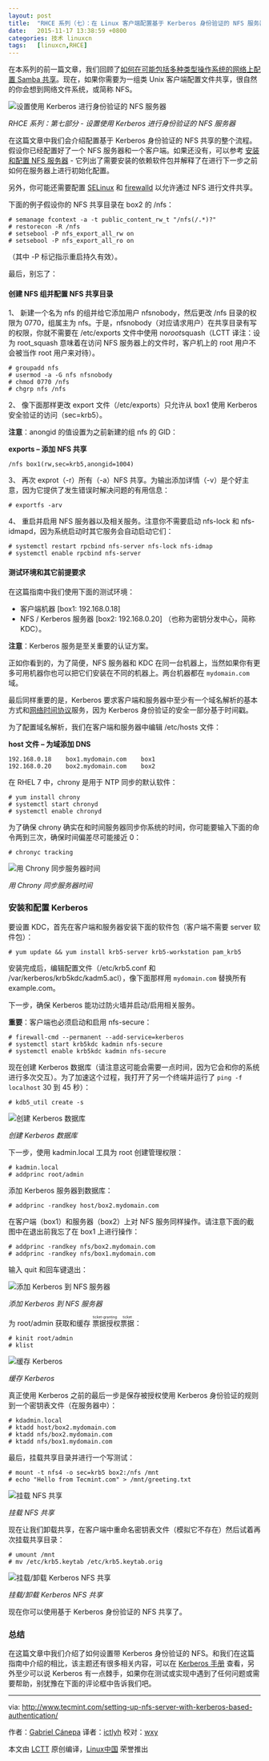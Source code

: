```yaml
---
layout: post
title:	"RHCE 系列（七）：在 Linux 客户端配置基于 Kerberos 身份验证的 NFS 服务器"
date:	2015-11-17 13:38:59 +0800 
categories:	技术 linuxcn 
tags:	[linuxcn,RHCE]
---
```



在本系列的前一篇文章，我们回顾了[如何在可能包括多种类型操作系统的网络上配置 Samba 共享](/article-6550-1.html)。现在，如果你需要为一组类 Unix 客户端配置文件共享，很自然的你会想到网络文件系统，或简称 NFS。


![设置使用 Kerberos 进行身份验证的 NFS 服务器](/Asserts/Images/album/201511/17/133903qgfa1npbdfaqanye.jpg)


*RHCE 系列：第七部分 - 设置使用 Kerberos 进行身份验证的 NFS 服务器*


在这篇文章中我们会介绍配置基于 Kerberos 身份验证的 NFS 共享的整个流程。假设你已经配置好了一个 NFS 服务器和一个客户端。如果还没有，可以参考 [安装和配置 NFS 服务器](http://www.tecmint.com/configure-nfs-server/) - 它列出了需要安装的依赖软件包并解释了在进行下一步之前如何在服务器上进行初始化配置。


另外，你可能还需要配置 [SELinux](http://www.tecmint.com/selinux-essentials-and-control-filesystem-access/) 和 [firewalld](http://www.tecmint.com/firewalld-rules-for-centos-7/) 以允许通过 NFS 进行文件共享。


下面的例子假设你的 NFS 共享目录在 box2 的 /nfs：



```
# semanage fcontext -a -t public_content_rw_t "/nfs(/.*)?"
# restorecon -R /nfs
# setsebool -P nfs_export_all_rw on
# setsebool -P nfs_export_all_ro on

```

（其中 -P 标记指示重启持久有效）。


最后，别忘了：


#### 创建 NFS 组并配置 NFS 共享目录


1、 新建一个名为 nfs 的组并给它添加用户 nfsnobody，然后更改 /nfs 目录的权限为 0770，组属主为 nfs。于是，nfsnobody（对应请求用户）在共享目录有写的权限，你就不需要在 /etc/exports 文件中使用 no*root*squash（LCTT 译注：设为 root\_squash 意味着在访问 NFS 服务器上的文件时，客户机上的 root 用户不会被当作 root 用户来对待）。



```
# groupadd nfs
# usermod -a -G nfs nfsnobody
# chmod 0770 /nfs
# chgrp nfs /nfs

```

2、 像下面那样更改 export 文件（/etc/exports）只允许从 box1 使用 Kerberos 安全验证的访问（sec=krb5）。


**注意**：anongid 的值设置为之前新建的组 nfs 的 GID：


**exports – 添加 NFS 共享**



```
/nfs box1(rw,sec=krb5,anongid=1004)

```

3、 再次 exprot（-r）所有（-a）NFS 共享。为输出添加详情（-v）是个好主意，因为它提供了发生错误时解决问题的有用信息：



```
# exportfs -arv

```

4、 重启并启用 NFS 服务器以及相关服务。注意你不需要启动 nfs-lock 和 nfs-idmapd，因为系统启动时其它服务会自动启动它们：



```
# systemctl restart rpcbind nfs-server nfs-lock nfs-idmap
# systemctl enable rpcbind nfs-server

```

#### 测试环境和其它前提要求


在这篇指南中我们使用下面的测试环境：


* 客户端机器 [box1: 192.168.0.18]
* NFS / Kerberos 服务器 [box2: 192.168.0.20] （也称为密钥分发中心，简称 KDC）。


**注意**：Kerberos 服务是至关重要的认证方案。


正如你看到的，为了简便，NFS 服务器和 KDC 在同一台机器上，当然如果你有更多可用机器你也可以把它们安装在不同的机器上。两台机器都在 `mydomain.com` 域。


最后同样重要的是，Kerberos 要求客户端和服务器中至少有一个域名解析的基本方式和[网络时间协议](http://www.tecmint.com/install-ntp-server-in-centos/)服务，因为 Kerberos 身份验证的安全一部分基于时间戳。


为了配置域名解析，我们在客户端和服务器中编辑 /etc/hosts 文件：


**host 文件 – 为域添加 DNS**



```
192.168.0.18    box1.mydomain.com    box1
192.168.0.20    box2.mydomain.com    box2

```

在 RHEL 7 中，chrony 是用于 NTP 同步的默认软件：



```
# yum install chrony
# systemctl start chronyd
# systemctl enable chronyd

```

为了确保 chrony 确实在和时间服务器同步你系统的时间，你可能要输入下面的命令两到三次，确保时间偏差尽可能接近 0：



```
# chronyc tracking

```

![用 Chrony 同步服务器时间](/Asserts/Images/album/201511/17/133905jvmlzzmjv3s0j3sj.png)


*用 Chrony 同步服务器时间*


### 安装和配置 Kerberos


要设置 KDC，首先在客户端和服务器安装下面的软件包（客户端不需要 server 软件包）：



```
# yum update && yum install krb5-server krb5-workstation pam_krb5

```

安装完成后，编辑配置文件（/etc/krb5.conf 和 /var/kerberos/krb5kdc/kadm5.acl），像下面那样用 `mydomain.com` 替换所有 example.com。


下一步，确保 Kerberos 能功过防火墙并启动/启用相关服务。


**重要**：客户端也必须启动和启用 nfs-secure：



```
# firewall-cmd --permanent --add-service=kerberos
# systemctl start krb5kdc kadmin nfs-secure   
# systemctl enable krb5kdc kadmin nfs-secure       

```

现在创建 Kerberos 数据库（请注意这可能会需要一点时间，因为它会和你的系统进行多次交互）。为了加速这个过程，我打开了另一个终端并运行了 `ping -f localhost` 30 到 45 秒）：



```
# kdb5_util create -s

```

![创建 Kerberos 数据库](/Asserts/Images/album/201511/17/133906kky7dpmvvbbopzb7.png)


*创建 Kerberos 数据库*


下一步，使用 kadmin.local 工具为 root 创建管理权限：



```
# kadmin.local
# addprinc root/admin

```

添加 Kerberos 服务器到数据库：



```
# addprinc -randkey host/box2.mydomain.com

```

在客户端（box1）和服务器（box2）上对 NFS 服务同样操作。请注意下面的截图中在退出前我忘了在 box1 上进行操作：



```
# addprinc -randkey nfs/box2.mydomain.com
# addprinc -randkey nfs/box1.mydomain.com

```

输入 quit 和回车键退出：


![添加 Kerberos 到 NFS 服务器](/Asserts/Images/album/201511/17/133907ftbi4zib2ha45z5r.png)


*添加 Kerberos 到 NFS 服务器*


为 root/admin 获取和缓存<ruby> 票据授权票据 <rp>  （ </rp> <rt>  ticket-granting ticket </rt> <rp>  ） </rp></ruby>：



```
# kinit root/admin
# klist

```

![缓存 Kerberos](/Asserts/Images/album/201511/17/133909gngoug2k0uyy27jg.png)


*缓存 Kerberos*


真正使用 Kerberos 之前的最后一步是保存被授权使用 Kerberos 身份验证的规则到一个密钥表文件（在服务器中）：



```
# kdadmin.local
# ktadd host/box2.mydomain.com
# ktadd nfs/box2.mydomain.com
# ktadd nfs/box1.mydomain.com

```

最后，挂载共享目录并进行一个写测试：



```
# mount -t nfs4 -o sec=krb5 box2:/nfs /mnt
# echo "Hello from Tecmint.com" > /mnt/greeting.txt

```

![挂载 NFS 共享](/Asserts/Images/album/201511/17/133909k17nngefyg7yqspg.png)


*挂载 NFS 共享*


现在让我们卸载共享，在客户端中重命名密钥表文件（模拟它不存在）然后试着再次挂载共享目录：



```
# umount /mnt
# mv /etc/krb5.keytab /etc/krb5.keytab.orig

```

![挂载/卸载 Kerberos NFS 共享](/Asserts/Images/album/201511/17/133911w8o8ptp6jqzj3tpo.png)


*挂载/卸载 Kerberos NFS 共享*


现在你可以使用基于 Kerberos 身份验证的 NFS 共享了。


### 总结


在这篇文章中我们介绍了如何设置带 Kerberos 身份验证的 NFS。和我们在这篇指南中介绍的相比，该主题还有很多相关内容，可以在 [Kerberos 手册](http://web.mit.edu/kerberos/krb5-1.12/doc/admin/admin_commands/) 查看，另外至少可以说 Kerberos 有一点棘手，如果你在测试或实现中遇到了任何问题或需要帮助，别犹豫在下面的评论框中告诉我们吧。




---


via: <http://www.tecmint.com/setting-up-nfs-server-with-kerberos-based-authentication/>


作者：[Gabriel Cánepa](http://www.tecmint.com/author/gacanepa/) 译者：[ictlyh](http://www.mutouxiaogui.cn/blog/) 校对：[wxy](https://github.com/wxy)


本文由 [LCTT](https://github.com/LCTT/TranslateProject) 原创编译，[Linux中国](https://linux.cn/) 荣誉推出

